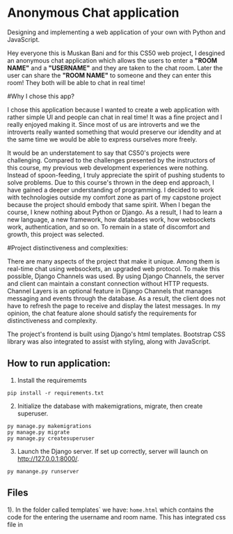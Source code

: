 
# Anonymous Chat application 

Designing and implementing a web application of your own with Python and JavaScript.

Hey everyone this is Muskan Bani and for this CS50 web project, I desgined an anonymous chat application which allows the users to enter a **"ROOM NAME"** and a **"USERNAME"** and they are taken to the chat room. Later the user can share the **"ROOM NAME"** to someone and they can enter this room! They both will be able to chat in real time! 

#Why I chose this app?

I chose this application because I wanted to create a web application with rather simple UI and people can chat in real time! It was a fine project and I really enjoyed making it. Since most of us are introverts and we the introverts really wanted something that would preserve our idendity and at the same time we would be able to express ourselves more freely.

It would be an understatement to say that CS50's projects were challenging. Compared to the challenges presented by the instructors of this course, my previous web development experiences were nothing. Instead of spoon-feeding, I truly appreciate the spirit of pushing students to solve problems. Due to this course's thrown in the deep end approach, I have gained a deeper understanding of programming. I decided to work with technologies outside my comfort zone as part of my capstone project because the project should embody that same spirit. When I began the course, I knew nothing about Python or Django. As a result, I had to learn a new language, a new framework, how databases work, how websockets work, authentication, and so on. To remain in a state of discomfort and growth, this project was selected.

#Project distinctiveness and complexities:

There are many aspects of the project that make it unique. Among them is real-time chat using websockets, an upgraded web protocol. To make this possible, Django Channels was used. By using Django Channels, the server and client can maintain a constant connection without HTTP requests. Channel Layers is an optional feature in Django Channels that manages messaging and events through the database. As a result, the client does not have to refresh the page to receive and display the latest messages. In my opinion, the chat feature alone should satisfy the requirements for distinctiveness and complexity.

The project's frontend is built using Django's html templates. Bootstrap CSS library was also integrated to assist with styling, along with JavaScript.

## How to run application:


1. Install the requirememts 
```
pip install -r requirements.txt
```

2. Initialize the database with makemigrations, migrate, then create superuser.
```
py manage.py makemigrations
py manage.py migrate
py manage.py createsuperuser

```
3. Launch the Django server. If set up correctly, server will launch on http://127.0.0.1:8000/.
```
py manange.py runserver

```

## Files

1). In the folder called templates` we have:
```home.html``` 
which contains the code for the entering the username and room name. This has integrated css file in <style file>

```css
body {
  margin: 0 auto;
  max-width: 800px;
  padding: 0 20px;
}

.container {
  border: 2px solid #dedede;
  background-color: #d8d8d8 ;
  border-radius: 5px;
  padding: 10px;
  margin: 10px 0;
}

.darker {
  border-color: #ccc;
  background-color: #ddd;
}

.container::after {
  content: "";
  clear: both;
  display: table;
}

.container img {
  float: left;
  max-width: 60px;
  width: 100%;
  margin-right: 20px;
  border-radius: 50%;
}

.container img.right {
  float: right;
  margin-left: 20px;
  margin-right:0;
}

.time-right {
  float: right;
  color: #aaa;
}

.time-left {
  float: left;
  color: #999;
}
</style>
</head>
<body>

<div align="center">
    <h2>Anonymous Chat</h2>
</div>


<div class="container">
    <style>
    input[type=text], select {
    width: 100%;
    padding: 12px 20px;
    margin: 8px 0;
    display: inline-block;
    border: 1px solid #ccc;
    border-radius: 4px;
    box-sizing: border-box;
    }

    input[type=submit] {
    width: 100%;
    background-color: #4CAF50;
    color: white;
    padding: 14px 20px;
    margin: 8px 0;
    border: none;
    border-radius: 4px;
    cursor: pointer;
    }

    input[type=submit]:hover {
    background-color: #45a049;
    }

    div {
    border-radius: 5px;
    background-color: #f2f2f2;
    padding: 20px;
    }

```

2). In the file ```room.html``` We have the code for the chat room which helps the user chat
it has integrated css and javascript.

```javascript
$(document).ready(function(){

setInterval(function(){
    $.ajax({
        type: 'GET',
        url : "/getMessages/{{room}}/",
        success: function(response){
            console.log(response);
            $("#display").empty();
            for (var key in response.messages)
            {
                var temp="<div class='container darker'><b>"+response.messages[key].user+"</b><p>"+response.messages[key].value+"</p><span class='time-left'>"+response.messages[key].date+"</span></div>";
                $("#display").append(temp);
            }
        },
        error: function(response){
            alert('An error occured')
        }
    });
},1000);

})


<script type="text/javascript">
  $(document).on('submit','#post-form',function(e){
    e.preventDefault();

    $.ajax({
      type:'POST',
      url:'/send',
      data:{
          username:$('#username').val(),
          room_id:$('#room_id').val(),
          message:$('#message').val(),
        csrfmiddlewaretoken:$('input[name=csrfmiddlewaretoken]').val(),
      },
      success: function(data){
         //alert(data)
      }
    });
    document.getElementById('message').value = ''
  });
```

youtube demo
https://youtu.be/OOFDu7zoBiY
